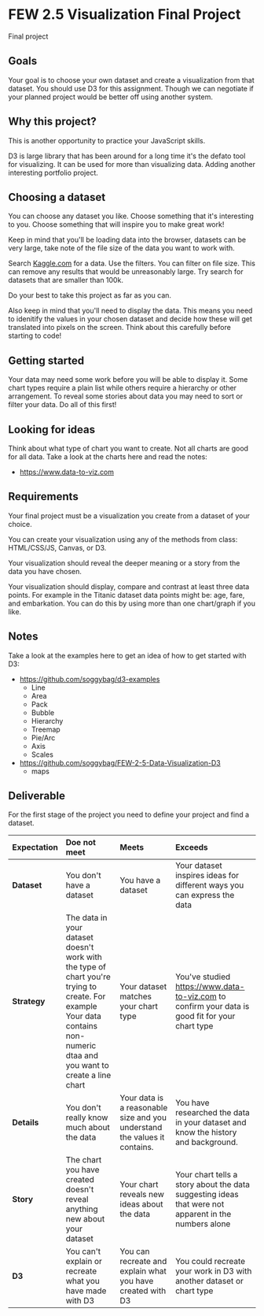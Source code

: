 # FEW 2.5 Visualization Final Project

Final project

## Goals 

Your goal is to choose your own dataset and create a visualization from that dataset. You should use D3 for this assignment. Though we can negotiate if your planned project would be better off using another system. 

## Why this project?

This is another opportunity to practice your JavaScript skills. 

D3 is large library that has been around for a long time it's the defato tool for visualizing. It can be used for more than visualizing data. Adding another interesting portfolio project.

## Choosing a dataset

You can choose any dataset you like. Choose something that it's interesting to you. Choose something that will inspire you to make great work!

Keep in mind that you'll be loading data into the browser, datasets can be very large, take note of the file size of the data you want to work with. 

Search [Kaggle.com](https://www.kaggle.com) for a data. Use the filters. You can filter on file size. This can remove any results that would be unreasonably large. Try search for datasets that are smaller than 100k. 

Do your best to take this project as far as you can. 

Also keep in mind that you'll need to display the data. This means you need to idenitify the values in your chosen dataset and decide how these will get translated into pixels on the screen. Think about this carefully before starting to code!

## Getting started 

Your data may need some work before you will be able to display it. Some chart types require a plain list while others require a hierarchy or other arrangement. To reveal some stories about data you may need to sort or filter your data. Do all of this first! 

## Looking for ideas

Think about what type of chart you want to create. Not all charts are good for all data. Take a look at the charts here and read the notes: 

- https://www.data-to-viz.com

## Requirements

Your final project must be a visualization you create from a dataset of your choice. 

You can create your visualization using any of the methods from class: HTML/CSS/JS, Canvas, or D3. 

Your visualization should reveal the deeper meaning or a story from the data you have chosen. 

Your visualization should display, compare and contrast at least three data points. For example in the Titanic dataset data points might be: age, fare, and embarkation. You can do this by using more than one chart/graph if you like. 

## Notes

Take a look at the examples here to get an idea of how to get started with D3:

- https://github.com/soggybag/d3-examples
	- Line
	- Area
	- Pack
	- Bubble
	- Hierarchy
	- Treemap
	- Pie/Arc
	- Axis
	- Scales
- https://github.com/soggybag/FEW-2-5-Data-Visualization-D3
	- maps

## Deliverable

For the first stage of the project you need to define your project and find a dataset. 

| Expectation | Doe not meet | Meets | Exceeds |
|:-------------|:------------------|:----------------|:-----------------|
| **Dataset** | You don't have a dataset | You have a dataset | Your dataset inspires ideas for different ways you can express the data |
| **Strategy** | The data in your dataset doesn't work with the type of chart you're trying to create. For example Your data contains non-numeric dtaa and you want to create a line chart | Your dataset matches your chart type | You've studied https://www.data-to-viz.com to confirm your data is good fit for your chart type  |
| **Details** | You don't really know much about the data | Your data is a reasonable size and you understand the values it contains. | You have researched the data in your dataset and know the history and background. |
| **Story** | The chart you have created doesn't reveal anything new about your dataset | Your chart reveals new ideas about the data | Your chart tells a story about the data suggesting ideas that were not apparent in the numbers alone |
| **D3** | You can't explain or recreate what you have made with D3 | You can recreate and explain what you have created with D3 | You could recreate your work in D3 with another dataset or chart type |

